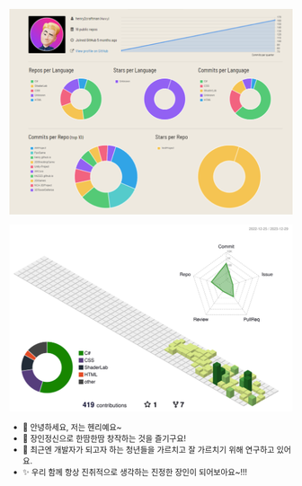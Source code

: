 
![](/profile.png)

![](./profile-3d-contrib/profile-green-animate.svg)

- 👋 안녕하세요, 저는 헨리예요~
- 👀 장인정신으로 한땀한땀 창작하는 것을 즐기구요!
- 🌱 최근엔 개발자가 되고자 하는 청년들을 가르치고 잘 가르치기 위해 연구하고 있어요.
- ✨ 우리 함께 항상 진취적으로 생각하는 진정한 장인이 되어보아요~!!!

<!---
henry2craftman/henry2craftman is a ✨ special ✨ repository because its `README.md` (this file) appears on your GitHub profile.
You can click the Preview link to take a look at your changes.
--->
